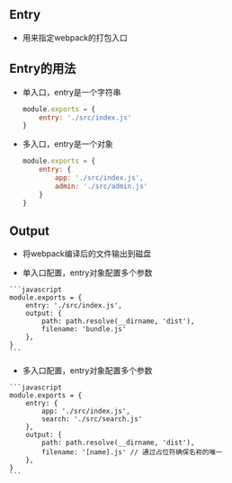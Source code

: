 ## Entry
- 用来指定webpack的打包入口

## Entry的用法
  - 单入口，entry是一个字符串
  
    ```javascript
    module.exports = {
        entry: './src/index.js'
    }
    ```
  - 多入口，entry是一个对象
    ```javascript
    module.exports = {
        entry: {
            app: './src/index.js',
            admin: './src/admin.js'
        }
    }

    ```

## Output
   - 将webpack编译后的文件输出到磁盘
  
   - 单入口配置，entry对象配置多个参数
  
    ```javascript
    module.exports = {
        entry: './src/index.js',
        output: {
            path: path.resolve(__dirname, 'dist'),
            filename: 'bundle.js'
        },
    }
    ```
   - 多入口配置，entry对象配置多个参数
  
    ```javascript
    module.exports = {
        entry: {
            app: './src/index.js',
            search: './src/search.js'
        },
        output: {
            path: path.resolve(__dirname, 'dist'),
            filename: '[name].js' // 通过占位符确保名称的唯一
        },
    }
    ```